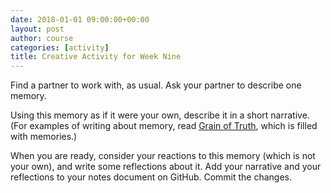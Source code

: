 ```yaml
---
date: 2018-01-01 09:00:00+00:00
layout: post
author: course
categories: [activity]
title: Creative Activity for Week Nine
---
```


Find a partner to work with, as usual. Ask your partner to describe one memory.

Using this memory as if it were your own, describe it in a short narrative. (For examples of writing about memory, read [Grain of Truth](http://www.rosslaird.com/grain-of-truth/), which is filled with memories.)

When you are ready, consider your reactions to this memory (which is not your own), and write some reflections about it. Add your narrative and your reflections to your notes document on GitHub. Commit the changes.
